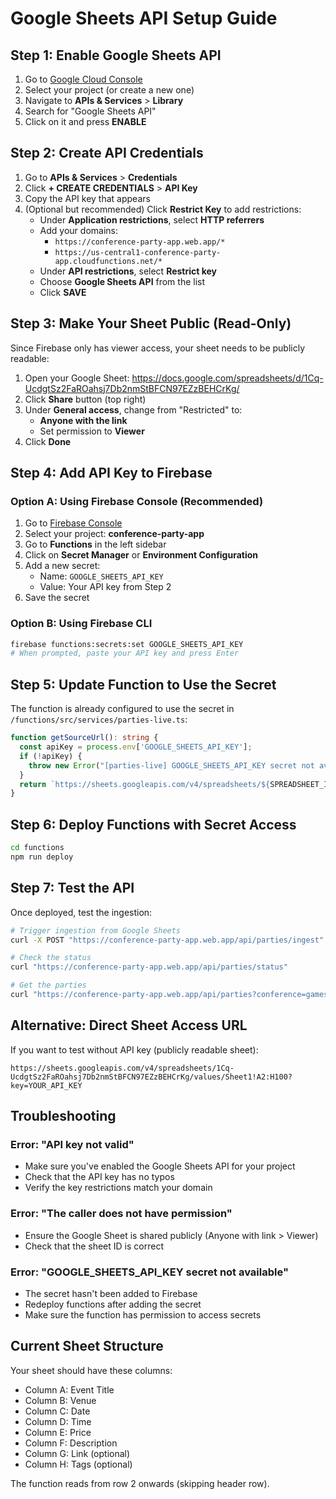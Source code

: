 # Google Sheets API Setup Guide

## Step 1: Enable Google Sheets API

1. Go to [Google Cloud Console](https://console.cloud.google.com/)
2. Select your project (or create a new one)
3. Navigate to **APIs & Services** > **Library**
4. Search for "Google Sheets API"
5. Click on it and press **ENABLE**

## Step 2: Create API Credentials

1. Go to **APIs & Services** > **Credentials**
2. Click **+ CREATE CREDENTIALS** > **API Key**
3. Copy the API key that appears
4. (Optional but recommended) Click **Restrict Key** to add restrictions:
   - Under **Application restrictions**, select **HTTP referrers**
   - Add your domains:
     - `https://conference-party-app.web.app/*`
     - `https://us-central1-conference-party-app.cloudfunctions.net/*`
   - Under **API restrictions**, select **Restrict key**
   - Choose **Google Sheets API** from the list
   - Click **SAVE**

## Step 3: Make Your Sheet Public (Read-Only)

Since Firebase only has viewer access, your sheet needs to be publicly readable:

1. Open your Google Sheet: https://docs.google.com/spreadsheets/d/1Cq-UcdgtSz2FaROahsj7Db2nmStBFCN97EZzBEHCrKg/
2. Click **Share** button (top right)
3. Under **General access**, change from "Restricted" to:
   - **Anyone with the link** 
   - Set permission to **Viewer**
4. Click **Done**

## Step 4: Add API Key to Firebase

### Option A: Using Firebase Console (Recommended)
1. Go to [Firebase Console](https://console.firebase.google.com/)
2. Select your project: **conference-party-app**
3. Go to **Functions** in the left sidebar
4. Click on **Secret Manager** or **Environment Configuration**
5. Add a new secret:
   - Name: `GOOGLE_SHEETS_API_KEY`
   - Value: Your API key from Step 2
6. Save the secret

### Option B: Using Firebase CLI
```bash
firebase functions:secrets:set GOOGLE_SHEETS_API_KEY
# When prompted, paste your API key and press Enter
```

## Step 5: Update Function to Use the Secret

The function is already configured to use the secret in `/functions/src/services/parties-live.ts`:

```typescript
function getSourceUrl(): string {
  const apiKey = process.env['GOOGLE_SHEETS_API_KEY'];
  if (!apiKey) {
    throw new Error("[parties-live] GOOGLE_SHEETS_API_KEY secret not available");
  }
  return `https://sheets.googleapis.com/v4/spreadsheets/${SPREADSHEET_ID}/values/${SHEET_RANGE}?key=${apiKey}`;
}
```

## Step 6: Deploy Functions with Secret Access

```bash
cd functions
npm run deploy
```

## Step 7: Test the API

Once deployed, test the ingestion:

```bash
# Trigger ingestion from Google Sheets
curl -X POST "https://conference-party-app.web.app/api/parties/ingest"

# Check the status
curl "https://conference-party-app.web.app/api/parties/status"

# Get the parties
curl "https://conference-party-app.web.app/api/parties?conference=gamescom2025"
```

## Alternative: Direct Sheet Access URL

If you want to test without API key (publicly readable sheet):
```
https://sheets.googleapis.com/v4/spreadsheets/1Cq-UcdgtSz2FaROahsj7Db2nmStBFCN97EZzBEHCrKg/values/Sheet1!A2:H100?key=YOUR_API_KEY
```

## Troubleshooting

### Error: "API key not valid"
- Make sure you've enabled the Google Sheets API for your project
- Check that the API key has no typos
- Verify the key restrictions match your domain

### Error: "The caller does not have permission"
- Ensure the Google Sheet is shared publicly (Anyone with link > Viewer)
- Check that the sheet ID is correct

### Error: "GOOGLE_SHEETS_API_KEY secret not available"
- The secret hasn't been added to Firebase
- Redeploy functions after adding the secret
- Make sure the function has permission to access secrets

## Current Sheet Structure

Your sheet should have these columns:
- Column A: Event Title
- Column B: Venue
- Column C: Date
- Column D: Time
- Column E: Price
- Column F: Description
- Column G: Link (optional)
- Column H: Tags (optional)

The function reads from row 2 onwards (skipping header row).
